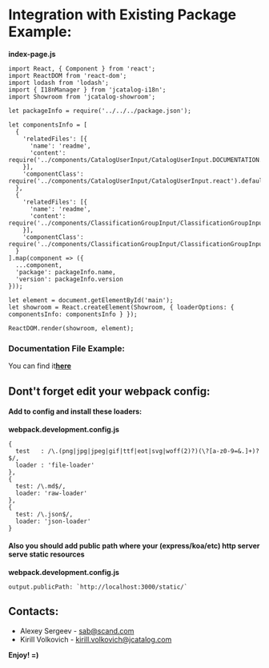 # Integration with Existing Package Example:

**index-page.js**

```
import React, { Component } from 'react';
import ReactDOM from 'react-dom';
import lodash from 'lodash';
import { I18nManager } from 'jcatalog-i18n';
import Showroom from 'jcatalog-showroom';

let packageInfo = require('../../../package.json');

let componentsInfo = [
  {
    'relatedFiles': [{
      'name': 'readme',
      'content': require('../components/CatalogUserInput/CatalogUserInput.DOCUMENTATION.md')
    }],
    'componentClass': require('../components/CatalogUserInput/CatalogUserInput.react').default
  },
  {
    'relatedFiles': [{
      'name': 'readme',
      'content': require('../components/ClassificationGroupInput/ClassificationGroupInput.DOCUMENTATION.md')
    }],
    'componentClass': require('../components/ClassificationGroupInput/ClassificationGroupInput.react').default
  }
].map(component => ({
  ...component,
  'package': packageInfo.name,
  'version': packageInfo.version
}));

let element = document.getElementById('main');
let showroom = React.createElement(Showroom, { loaderOptions: { componentsInfo: componentsInfo } });

ReactDOM.render(showroom, element);
```

### Documentation File Example:

You can find it[**here**](http://buildserver.jcatalog.com/gitweb/?p=showroom.git;a=blob;f=example.DOCUMENTATION.md;h=45ff5ff52ab1540f9e2d7b2ebb60f6dc412bf311;hb=8f060bd0cad2c1c34c8ff10fd0de8f2b2a25cea2)

## Dont't forget edit your webpack config:

#### Add to config and install these loaders: 

**webpack.development.config.js**
```
{
  test   : /\.(png|jpg|jpeg|gif|ttf|eot|svg|woff(2)?)(\?[a-z0-9=&.]+)?$/,
  loader : 'file-loader'
},
{
  test: /\.md$/,
  loader: 'raw-loader'
},
{
  test: /\.json$/,
  loader: 'json-loader'
}
```

#### Also you should add public path where your  (express/koa/etc) http server serve static resources

**webpack.development.config.js**
```
output.publicPath: `http://localhost:3000/static/`
```

## Contacts:

* Alexey Sergeev - [sab@scand.com](sab@scand.com)
* Kirill Volkovich - [kirill.volkovich@jcatalog.com](kirill.volkovich@jcatalog.com)

**Enjoy! =)**
